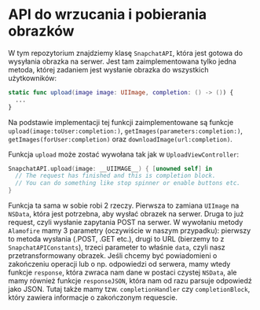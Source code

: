 # API do wrzucania i pobierania obrazków
W tym repozytorium znajdziemy klasę `SnapchatAPI`, która jest gotowa do wysyłania obrazka na serwer.
Jest tam zaimplementowana tylko jedna metoda, której zadaniem jest wysłanie obrazka do wszystkich użytkowników:

```swift
static func upload(image image: UIImage, completion: () -> ()) {
  ...
}
```

Na podstawie implementacji tej funkcji zaimplementowane są funkcje `upload(image:toUser:completion:)`, `getImages(parameters:completion:)`, `getImages(forUser:completion)` oraz `downloadImage(url:completion)`.

Funkcja `upload` może zostać wywołana tak jak w `UploadViewController`:
```swift
SnapchatAPI.upload(image: __UIIMAGE__) { [unowned self] in
  // The request has finished and this is completion block.
  // You can do something like stop spinner or enable buttons etc.
}
```

Funkcja ta sama w sobie robi 2 rzeczy. Pierwsza to zamiana `UIImage` na `NSData`, która jest potrzebna, aby wysłać obrazek na serwer. Druga to już request, czyli wysłanie zapytania POST na serwer. W wywołaniu metody `Alamofire` mamy 3 parametry (oczywiście w naszym przypadku): pierwszy to metoda wysłania (.POST, .GET etc.), drugi to URL (bierzemy to z `SnapchatAPIConstants`), trzeci parameter to właśnie `data`, czyli nasz przetransformowany obrazek. Jeśli chcemy być powiadomieni o zakończeniu operacji lub o np. odpowiedzi od serwera, mamy wtedy funkcje `response`, która zwraca nam dane w postaci czystej `NSData`, ale mamy również funkcje `responseJSON`, która nam od razu parsuje odpowiedź jako JSON. Tutaj także mamy tzw. `completionHandler` czy `completionBlock`, który zawiera informacje o zakończonym requescie.
